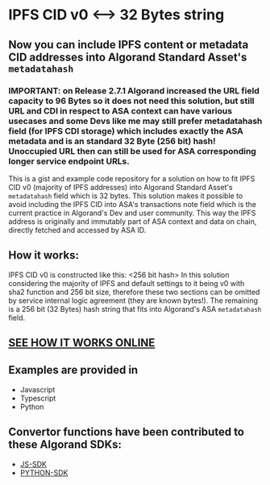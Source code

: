 # IPFS CID v0 <--> 32 Bytes string
## Now you can include IPFS content or metadata CID addresses into Algorand Standard Asset's `metadatahash`

### IMPORTANT: on Release 2.7.1 Algorand increased the URL field capacity to 96 Bytes so it does not need this solution, but still URL and CDI in respect to ASA context can have various usecases and some Devs like me may still prefer metadatahash field (for IPFS CDI storage) which includes exactly the ASA metadata and is an standard 32 Byte (256 bit) hash! Unoccupied URL then can still be used for ASA corresponding longer service endpoint URLs. 

This is a gist and example code repository for a solution on how to fit IPFS CID v0 (majority of IPFS addresses) into Algorand Standard Asset's `metadatahash` field which is 32 bytes. This solution makes it possible to avoid including the IPFS CID into ASA's transactions note field which is the current practice in Algorand's Dev  and user community. This way the IPFS address is originally and immutably part of ASA context and data on chain, directly fetched and accessed by ASA ID.

## How it works:

IPFS CID v0 is constructed like this: <function><size><256 bit hash>
In this solution considering the majority of IPFS and default settings to it being v0 with sha2 function and 256 bit size, therefore these two sections can be omitted by service internal logic agreement (they are known bytes!). The remaining is a 256 bit (32 Bytes) hash string that fits into Algorand's ASA `metadatahash` field.  

## [SEE HOW IT WORKS ONLINE](https://emg110.github.io/ipfs2bytes32/)
 
## Examples are provided in

- Javascript
- Typescript
- Python

## Convertor functions have been contributed to these Algorand SDKs:

- [JS-SDK](https://github.com/algorand/js-algorand-sdk/pull/427)
- [PYTHON-SDK](https://github.com/algorand/py-algorand-sdk/pull/229)
